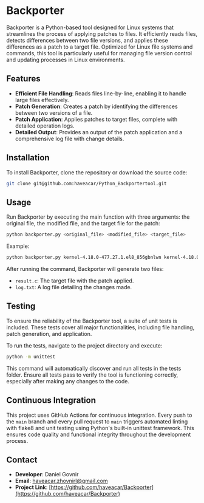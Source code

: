 
# Backporter

Backporter is a Python-based tool designed for Linux systems that streamlines the process of applying patches to files. It efficiently reads files, detects differences between two file versions, and applies these differences as a patch to a target file. Optimized for Linux file systems and commands, this tool is particularly useful for managing file version control and updating processes in Linux environments.

## Features

- **Efficient File Handling**: Reads files line-by-line, enabling it to handle large files effectively.
- **Patch Generation**: Creates a patch by identifying the differences between two versions of a file.
- **Patch Application**: Applies patches to target files, complete with detailed operation logs.
- **Detailed Output**: Provides an output of the patch application and a comprehensive log file with change details.

## Installation

To install Backporter, clone the repository or download the source code:

```bash
git clone git@github.com:haveacar/Python_Backportertool.git
```

## Usage

Run Backporter by executing the main function with three arguments: the original file, the modified file, and the target file for the patch:

```bash
python backporter.py <original_file> <modified_file> <target_file>
```
Example:
```bash
python backporter.py kernel-4.18.0-477.27.1.el8_856gbnlwn kernel-4.18.0-513.5.1.el8_92fqrcwu_ l2cap_core.cf7zq5cwb
```

After running the command, Backporter will generate two files:

- `result.c`: The target file with the patch applied.
- `log.txt`: A log file detailing the changes made.

## Testing

To ensure the reliability of the Backporter tool, a suite of unit tests is included. These tests cover all major functionalities, including file handling, patch generation, and application.

To run the tests, navigate to the project directory and execute:
```bash
python -m unittest
```
This command will automatically discover and run all tests in the tests folder. Ensure all tests pass to verify the tool is functioning correctly, especially after making any changes to the code.

## Continuous Integration

This project uses GitHub Actions for continuous integration. Every push to the `main` branch and every pull request to `main` triggers automated linting with flake8 and unit testing using Python's built-in unittest framework. This ensures code quality and functional integrity throughout the development process.


## Contact


- **Developer**: Daniel Govnir
- **Email**: haveacar.zhovnirl@gmail.com
- **Project Link**: [https://github.com/haveacar/Backporter](https://github.com/haveacar/Backporter)
